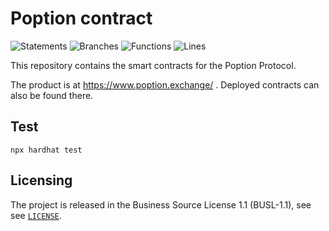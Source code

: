 # Poption contract

![Statements](https://img.shields.io/badge/statements-99.74%25-brightgreen.svg?style=flat)
![Branches](https://img.shields.io/badge/branches-86.67%25-yellow.svg?style=flat)
![Functions](https://img.shields.io/badge/functions-100%25-brightgreen.svg?style=flat)
![Lines](https://img.shields.io/badge/lines-99.75%25-brightgreen.svg?style=flat)

This repository contains the smart contracts for the Poption Protocol.

The product is at https://www.poption.exchange/ . Deployed contracts can also be found there.

## Test

```shell
npx hardhat test
```

## Licensing

The project is released in the Business Source License 1.1 (BUSL-1.1), see see [`LICENSE`](./LICENSE).
